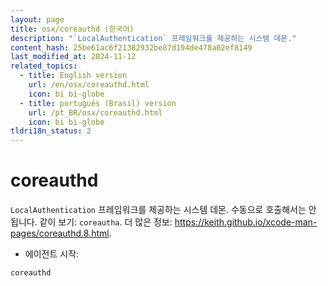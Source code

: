 ```yaml
---
layout: page
title: osx/coreauthd (한국어)
description: "`LocalAuthentication` 프레임워크를 제공하는 시스템 데몬."
content_hash: 25be61ac6f21382932be87d194de478a02ef8149
last_modified_at: 2024-11-12
related_topics:
  - title: English version
    url: /en/osx/coreauthd.html
    icon: bi bi-globe
  - title: português (Brasil) version
    url: /pt_BR/osx/coreauthd.html
    icon: bi bi-globe
tldri18n_status: 2
---
```

# coreauthd

`LocalAuthentication` 프레임워크를 제공하는 시스템 데몬.
수동으로 호출해서는 안 됩니다. 같이 보기: `coreautha`.
더 많은 정보: <https://keith.github.io/xcode-man-pages/coreauthd.8.html>.

- 에이전트 시작:

`coreauthd`
